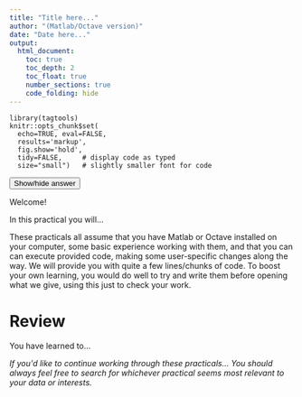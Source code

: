 ```yaml
---
title: "Title here..."
author: "(Matlab/Octave version)"
date: "Date here..."
output: 
  html_document:
    toc: true
    toc_depth: 2
    toc_float: true
    number_sections: true
    code_folding: hide
---
```


```{r, setup, include = FALSE}
library(tagtools)
knitr::opts_chunk$set(
  echo=TRUE, eval=FALSE,
  results='markup',
  fig.show='hold',
  tidy=FALSE,     # display code as typed
  size="small")   # slightly smaller font for code
```

<script>
function showAndHideButton() {
    var x = document.getElementById("myDIV");
    if (x.style.display === "none") {
        x.style.display = "block";
    } else {
        x.style.display = "none";
    }
}
</script>
 
<button onclick="showAndHideButton()">Show/hide answer</button>
 
<div id="myDIV" style="display:none">
 
Answer text here.
 
</div>


Welcome! 

In this practical you will... 

These practicals all assume that you have Matlab or Octave installed on your computer, some basic experience working with them, and that you can can execute provided code, making some user-specific changes along the way. We will provide you with quite a few lines/chunks of code. To boost your own learning, you would do well to try and write them before opening what we give, using this just to check your work. 

# 

# Review 

You have learned to... 

*If you'd like to continue working through these practicals... You should always feel free to search for whichever practical seems most relevant to your data or interests.* 